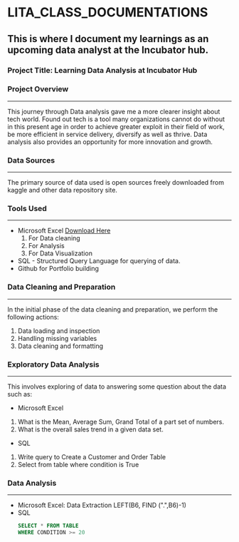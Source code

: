 # LITA_CLASS_DOCUMENTATIONS

## This is where I document my learnings as an upcoming data analyst at the Incubator hub.

### Project Title: Learning Data Analysis at Incubator Hub

### Project Overview
---
This journey through Data analysis gave me a more clearer insight about tech world. Found out tech is a tool many organizations cannot do without in this present age in order to achieve greater exploit in their field of work, be more efficient in service delivery, diversify as well as thrive. Data analysis also provides an opportunity for more innovation and growth.

### Data Sources
---
The primary source of data used is open sources freely downloaded from kaggle and other data repository site.

### Tools Used
---
- Microsoft Excel [Download Here](https://www.microsoft.com)
  1. For Data cleaning
  2. For Analysis
  3. For Data Visualization
- SQL - Structured Query Language for querying of data.
- Github for Portfolio building

### Data Cleaning and Preparation
---
In the initial phase of the data cleaning and preparation, we perform the following actions:
1. Data loading and inspection
2. Handling missing variables
3. Data cleaning and formatting

### Exploratory Data Analysis
---
This involves exploring of data to answering some question about the data such as:
- Microsoft Excel
1. What is the Mean, Average Sum, Grand Total of a part set of numbers.
2. What is the overall sales trend in a given data set.
- SQL
1. Write query to Create a Customer and Order Table
2. Select from table where condition is True
   
### Data Analysis
---
- Microsoft Excel: Data Extraction
  LEFT(B6, FIND (".",B6)-1)
- SQL 
  ```SQL
  SELECT * FROM TABLE
  WHERE CONDITION >= 20




